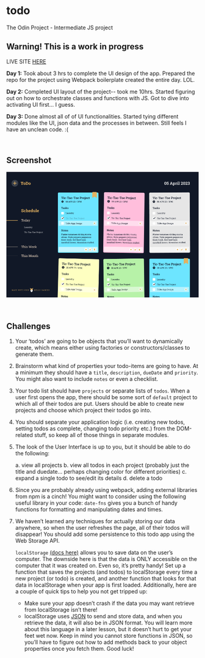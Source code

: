 # todo

The Odin Project - Intermediate JS project

## Warning! This is a work in progress

LIVE SITE [HERE](https://hello-damiro.github.io/todo)

**Day 1:** Took about 3 hrs to complete the UI design of the app. Prepared the repo for the project using Webpack boilerplate created the entire day. LOL.

**Day 2:** Completed UI layout of the project-- took me 10hrs. Started figuring out on how to orchestrate classes and functions with JS. Got to dive into activating UI first... I guess.

**Day 3:** Done almost all of of UI functionalities. Started tying different modules like the UI, json data and the processes in between. Still feels I have an unclean code. :(

</br>

## Screenshot

![Screenshot](https://github.com/hello-damiro/todo/blob/main/src/assets/images/screenshot.png?raw=true)

</br>

## Challenges

1. Your ‘todos’ are going to be objects that you’ll want to dynamically create, which means either using factories or constructors/classes to generate them.

2. Brainstorm what kind of properties your todo-items are going to have. At a minimum they should have a `title`, `description`, `dueDate` and `priority`. You might also want to include `notes` or even a checklist.

3. Your todo list should have `projects` or separate lists of `todos`. When a user first opens the app, there should be some sort of `default` project to which all of their todos are put. Users should be able to create new projects and choose which project their todos go into.

4. You should separate your application logic (i.e. creating new todos, setting todos as complete, changing todo priority etc.) from the DOM-related stuff, so keep all of those things in separate modules.

5. The look of the User Interface is up to you, but it should be able to do the following:

    a. view all projects
    b. view all todos in each project (probably just the title and duedate… perhaps changing color for different priorities)
    c. expand a single todo to see/edit its details
    d. delete a todo

6. Since you are probably already using webpack, adding external libraries from npm is a cinch! You might want to consider using the following useful library in your code: `date-fns` gives you a bunch of handy functions for formatting and manipulating dates and times.

7. We haven’t learned any techniques for actually storing our data anywhere, so when the user refreshes the page, all of their todos will disappear! You should add some persistence to this todo app using the Web Storage API.

    `localStorage` [(docs here)](https://developer.mozilla.org/en-US/docs/Web/API/Web_Storage_API/Using_the_Web_Storage_API) allows you to save data on the user’s computer. The downside here is that the data is ONLY accessible on the computer that it was created on. Even so, it’s pretty handy! Set up a function that saves the projects (and todos) to localStorage every time a new project (or todo) is created, and another function that looks for that data in localStorage when your app is first loaded. Additionally, here are a couple of quick tips to help you not get tripped up:

    * Make sure your app doesn’t crash if the data you may want retrieve from localStorage isn’t there!
    * localStorage uses [JSON](https://developer.mozilla.org/en-US/docs/Web/JavaScript/Reference/Global_Objects/JSON) to send and store data, and when you retrieve the data, it will also be in JSON format. You will learn more about this language in a later lesson, but it doesn’t hurt to get your feet wet now. Keep in mind you cannot store functions in JSON, so you’ll have to figure out how to add methods back to your object properties once you fetch them. Good luck!
